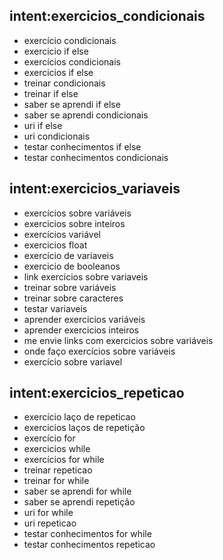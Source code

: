 ## intent:exercicios_condicionais
- exercício condicionais
- exercicio if else
- exercícios condicionais
- exercicios if else
- treinar condicionais
- treinar if else
- saber se aprendi if else
- saber se aprendi condicionais
- uri if else
- uri condicionais
- testar conhecimentos if else
- testar conhecimentos condicionais

## intent:exercicios_variaveis
- exercícios sobre variáveis
- exercicios sobre inteiros
- exercícios variável
- exercicios float
- exercício de variaveis
- exercicio de booleanos
- link exercicios sobre variaveis
- treinar sobre variáveis
- treinar sobre caracteres
- testar variaveis
- aprender exercicios variáveis
- aprender exercicios inteiros
- me envie links com exercicios sobre variáveis
- onde faço exercícios sobre variáveis
- exercício sobre variavel

## intent:exercicios_repeticao
- exercício laço de repeticao
- exercicios laços de repetição
- exercício for
- exercicios while
- exercícios for while
- treinar repeticao
- treinar for while
- saber se aprendi for while
- saber se aprendi repetição
- uri for while
- uri repeticao
- testar conhecimentos for while
- testar conhecimentos repeticao